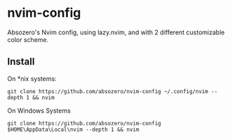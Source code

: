 # nvim-config
Absozero's Nvim config, using lazy.nvim, and with 2 different customizable color scheme.

## Install

On *nix systems:
```
git clone https://github.com/absozero/nvim-config ~/.config/nvim --depth 1 && nvim
```

On Windows Systems
```
git clone https://github.com/absozero/nvim-config $HOME\AppData\Local\nvim --depth 1 && nvim
```
